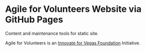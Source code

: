 <!--
 Copyright (C) 2024 Innovate for Vegas Foundation
 
 This file is part of agileforvolunteers.github.io.
 
 agileforvolunteers.github.io is free software: you can redistribute it and/or modify
 it under the terms of the GNU General Public License as published by
 the Free Software Foundation, either version 3 of the License, or
 (at your option) any later version.
 
 agileforvolunteers.github.io is distributed in the hope that it will be useful,
 but WITHOUT ANY WARRANTY; without even the implied warranty of
 MERCHANTABILITY or FITNESS FOR A PARTICULAR PURPOSE.  See the
 GNU General Public License for more details.
 
 You should have received a copy of the GNU General Public License
 along with agileforvolunteers.github.io.  If not, see <https://www.gnu.org/licenses/>.
-->

# Agile for Volunteers Website via GitHub Pages

Content and maintenance tools for static site.

Agile for Volunteers is an [Innovate for Vegas Foundation](https://github.com/InnovateForVegas/) Initiative.
